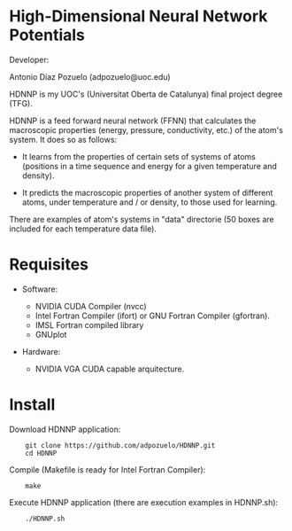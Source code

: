 High-Dimensional Neural Network Potentials
===========

<p> Developer: </p>
        Antonio Díaz Pozuelo (adpozuelo@uoc.edu)
        
<p> HDNNP is my UOC's (Universitat Oberta de Catalunya) final project degree (TFG). </p>

HDNNP is a feed forward neural network (FFNN) that calculates the macroscopic properties
(energy, pressure, conductivity, etc.) of the atom's system. It does so as follows:

- It learns from the properties of certain sets of systems of atoms (positions in a time sequence and energy for a given temperature and density).

- It predicts the macroscopic properties of another system of different atoms, under temperature and / or density, to those used for learning.

There are examples of atom's systems in "data" directorie (50 boxes are included for each temperature data file).

Requisites
==========

- Software:

  * NVIDIA CUDA Compiler (nvcc)
  * Intel Fortran Compiler (ifort) or GNU Fortran Compiler (gfortran).
  * IMSL Fortran compiled library
  * GNUplot

- Hardware:

  * NVIDIA VGA CUDA capable arquitecture.

Install
=======

<p> Download HDNNP application: </p>

        git clone https://github.com/adpozuelo/HDNNP.git
        cd HDNNP
        
<p> Compile (Makefile is ready for Intel Fortran Compiler)</b>: </p>

        make

<p> Execute HDNNP application (there are execution examples in HDNNP.sh): </p>

        ./HDNNP.sh
